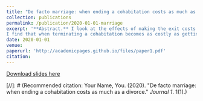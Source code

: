 ```yaml
---
title: "De facto marriage: when ending a cohabitation costs as much as a divorce."
collection: publications
permalink: /publication/2020-01-01-marriage
excerpt: '**Abstract.** I look at the effects of making the exit costs of cohabitation as high as divorce on new and existing partnerships. I exploit the Family Law Amendment Act, introduced in Australia in 2008, as an exogenous shock to the cost of exiting cohabitation. This law defines cohabiting partnerships as de facto relationships and makes the termination of a de facto relationship equivalent to a divorce. I hence exploit the time discontinuity produced by the reform to identify its effects on the stability of new and existing couples.
I find that when terminating a cohabitation becomes as costly as getting divorced, (i) new unions are more stable (ii) existing cohabitors affected by the reform in their third year are more likely to split, while (iii) the probability of starting a cohabitation and the duration of premarital cohabitation do not change. This paper is the first to look at changes in the exit cost of cohabitation and it does it while disentangling the effect on new and existing partnerships.'
date: 2020-01-01
venue: 
paperurl: 'http://academicpages.github.io/files/paper1.pdf'
citation: 
---
```


[Download slides here](http://academicpages.github.io/files/paper1.pdf)

[//]: # (Recommended citation: Your Name, You. (2020). "De facto marriage: when ending a cohabitation costs as much as a divorce." <i>Journal 1</i>. 1(1).)